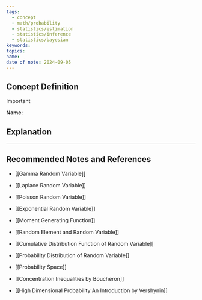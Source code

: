 ```yaml
---
tags:
  - concept
  - math/probability
  - statistics/estimation
  - statistics/inference
  - statistics/bayesian
keywords: 
topics: 
name: 
date of note: 2024-09-05
---
```


## Concept Definition

>[!important]
>**Name**: 



## Explanation





-----------
##  Recommended Notes and References


- [[Gamma Random Variable]]
- [[Laplace Random Variable]]
- [[Poisson Random Variable]]
- [[Exponential Random Variable]]

- [[Moment Generating Function]]
- [[Random Element and Random Variable]]
- [[Cumulative Distribution Function of Random Variable]]
- [[Probability Distribution of Random Variable]]
- [[Probability Space]]


- [[Concentration Inequalities by Boucheron]]
- [[High Dimensional Probability An Introduction by Vershynin]]